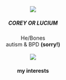 <center><img src="https://64.media.tumblr.com/e36308e3f14307e43e71da6ef1480426/d6ef393917fd6980-ca/s250x400/c0a5ad6719260b49600ed2dd9634d8cfb6c1970e.gifv"> </center>
<center><H5>COREY OR LUCIUM</H5> He/Bones </center>
<center> autism & BPD <strong>(sorry!)</strong> </center> <br> <center> <img src="https://supplies.ju.mp/assets/images/tiny1/08de083f.gif?v=6a50b904"> </center>
<center> <h4>my interests</h4> </center> 

